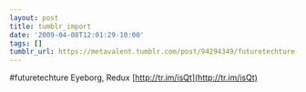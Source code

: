 ```yaml
---
layout: post
title: tumblr_import
date: '2009-04-08T12:01:29-10:00'
tags: []
tumblr_url: https://metavalent.tumblr.com/post/94294349/futuretechture-eyeborg-redux-httptrimisqt
---
```

#futuretechture Eyeborg, Redux [http://tr.im/isQt](http://tr.im/isQt)

